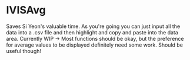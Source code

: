 # IVISAvg
Saves Si Yeon's valuable time.
As you're going you can just input all the data into a .csv file and then highlight and copy and paste into the data area.
Currently WIP -> Most functions should be okay, but the preference for average values to be displayed definitely need some work. Should be useful though!

